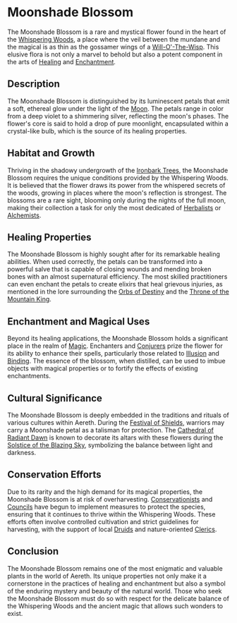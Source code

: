 # Moonshade Blossom

The Moonshade Blossom is a rare and mystical flower found in the heart of the [Whispering Woods](Whispering%20Woods.md), a place where the veil between the mundane and the magical is as thin as the gossamer wings of a [Will-O'-The-Wisp](Will-O'-The-Wisp.md). This elusive flora is not only a marvel to behold but also a potent component in the arts of [Healing](Healing.md) and [Enchantment](Enchantment.md).

## Description

The Moonshade Blossom is distinguished by its luminescent petals that emit a soft, ethereal glow under the light of the [Moon](Moon.md). The petals range in color from a deep violet to a shimmering silver, reflecting the moon's phases. The flower's core is said to hold a drop of pure moonlight, encapsulated within a crystal-like bulb, which is the source of its healing properties.

## Habitat and Growth

Thriving in the shadowy undergrowth of the [Ironbark Trees](Ironbark%20Trees.md), the Moonshade Blossom requires the unique conditions provided by the Whispering Woods. It is believed that the flower draws its power from the whispered secrets of the woods, growing in places where the moon's reflection is strongest. The blossoms are a rare sight, blooming only during the nights of the full moon, making their collection a task for only the most dedicated of [Herbalists](Herbalists.md) or [Alchemists](Alchemists.md).

## Healing Properties

The Moonshade Blossom is highly sought after for its remarkable healing abilities. When used correctly, the petals can be transformed into a powerful salve that is capable of closing wounds and mending broken bones with an almost supernatural efficiency. The most skilled practitioners can even enchant the petals to create elixirs that heal grievous injuries, as mentioned in the lore surrounding the [Orbs of Destiny](Orbs%20of%20Destiny.md) and the [Throne of the Mountain King](Throne%20of%20the%20Mountain%20King.md).

## Enchantment and Magical Uses

Beyond its healing applications, the Moonshade Blossom holds a significant place in the realm of [Magic](Magic.md). Enchanters and [Conjurers](Conjurers.md) prize the flower for its ability to enhance their spells, particularly those related to [Illusion](Illusion.md) and [Binding](Binding.md). The essence of the blossom, when distilled, can be used to imbue objects with magical properties or to fortify the effects of existing enchantments.

## Cultural Significance

The Moonshade Blossom is deeply embedded in the traditions and rituals of various cultures within Aereth. During the [Festival of Shields](Festival%20of%20Shields.md), warriors may carry a Moonshade petal as a talisman for protection. The [Cathedral of Radiant Dawn](Cathedral%20of%20Radiant%20Dawn.md) is known to decorate its altars with these flowers during the [Solstice of the Blazing Sky](Solstice%20of%20the%20Blazing%20Sky.md), symbolizing the balance between light and darkness.

## Conservation Efforts

Due to its rarity and the high demand for its magical properties, the Moonshade Blossom is at risk of overharvesting. [Conservationists](Conservationists.md) and [Councils](Councils.md) have begun to implement measures to protect the species, ensuring that it continues to thrive within the Whispering Woods. These efforts often involve controlled cultivation and strict guidelines for harvesting, with the support of local [Druids](Druids.md) and nature-oriented [Clerics](Clerics.md).

## Conclusion

The Moonshade Blossom remains one of the most enigmatic and valuable plants in the world of Aereth. Its unique properties not only make it a cornerstone in the practices of healing and enchantment but also a symbol of the enduring mystery and beauty of the natural world. Those who seek the Moonshade Blossom must do so with respect for the delicate balance of the Whispering Woods and the ancient magic that allows such wonders to exist.